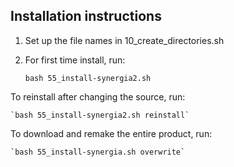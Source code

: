 ## Installation instructions

1. Set up the file names in 10_create_directories.sh

2. For first time install, run:

    `bash 55_install-synergia2.sh`


To reinstall after changing the source, run:

    `bash 55_install-synergia2.sh reinstall`

To download and remake the entire product, run:

    `bash 55_install-synergia.sh overwrite`
